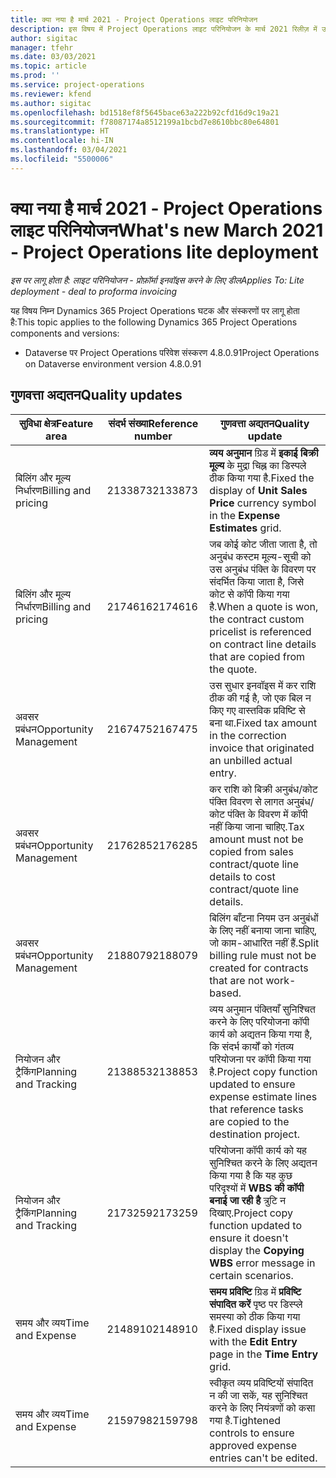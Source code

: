```yaml
---
title: क्या नया है मार्च 2021 - Project Operations लाइट परिनियोजन
description: इस विषय में Project Operations लाइट परिनियोजन के मार्च 2021 रिलीज़ में उपलब्ध गुणवत्ता अद्यतनों के बारे में जानकारी दी गई है.
author: sigitac
manager: tfehr
ms.date: 03/03/2021
ms.topic: article
ms.prod: ''
ms.service: project-operations
ms.reviewer: kfend
ms.author: sigitac
ms.openlocfilehash: bd1518ef8f5645bace63a222b92cfd16d9c19a21
ms.sourcegitcommit: f78087174a8512199a1bcbd7e8610bbc80e64801
ms.translationtype: HT
ms.contentlocale: hi-IN
ms.lasthandoff: 03/04/2021
ms.locfileid: "5500006"
---
```

# <a name="whats-new-march-2021---project-operations-lite-deployment"></a><span data-ttu-id="bc5bf-103">क्या नया है मार्च 2021 - Project Operations लाइट परिनियोजन</span><span class="sxs-lookup"><span data-stu-id="bc5bf-103">What's new March 2021 - Project Operations lite deployment</span></span>

<span data-ttu-id="bc5bf-104">_इस पर लागू होता है: लाइट परिनियोजन - प्रोफ़ॉर्मा इनवॉइस करने के लिए डील_</span><span class="sxs-lookup"><span data-stu-id="bc5bf-104">_Applies To: Lite deployment - deal to proforma invoicing_</span></span>


<span data-ttu-id="bc5bf-105">यह विषय निम्न Dynamics 365 Project Operations घटक और संस्करणों पर लागू होता है:</span><span class="sxs-lookup"><span data-stu-id="bc5bf-105">This topic applies to the following Dynamics 365 Project Operations components and versions:</span></span>

- <span data-ttu-id="bc5bf-106">Dataverse पर Project Operations परिवेश संस्करण 4.8.0.91</span><span class="sxs-lookup"><span data-stu-id="bc5bf-106">Project Operations on Dataverse environment version 4.8.0.91</span></span> 

## <a name="quality-updates"></a><span data-ttu-id="bc5bf-107">गुणवत्ता अद्यतन</span><span class="sxs-lookup"><span data-stu-id="bc5bf-107">Quality updates</span></span>

| <span data-ttu-id="bc5bf-108">**सुविधा क्षेत्र**</span><span class="sxs-lookup"><span data-stu-id="bc5bf-108">**Feature area**</span></span> | <span data-ttu-id="bc5bf-109">**संदर्भ संख्या**</span><span class="sxs-lookup"><span data-stu-id="bc5bf-109">**Reference number**</span></span> | <span data-ttu-id="bc5bf-110">**गुणवत्ता अद्यतन**</span><span class="sxs-lookup"><span data-stu-id="bc5bf-110">**Quality update**</span></span> |
| --- | --- | --- |
| <span data-ttu-id="bc5bf-111">बिलिंग और मूल्य निर्धारण</span><span class="sxs-lookup"><span data-stu-id="bc5bf-111">Billing and pricing</span></span> | <span data-ttu-id="bc5bf-112">2133873</span><span class="sxs-lookup"><span data-stu-id="bc5bf-112">2133873</span></span> | <span data-ttu-id="bc5bf-113">**व्यय अनुमान** ग्रिड में **इकाई बिक्री मूल्य** के मुद्रा चिह्न का डिस्पले ठीक किया गया है.</span><span class="sxs-lookup"><span data-stu-id="bc5bf-113">Fixed the display of **Unit Sales Price** currency symbol in the **Expense Estimates** grid.</span></span> |
| <span data-ttu-id="bc5bf-114">बिलिंग और मूल्य निर्धारण</span><span class="sxs-lookup"><span data-stu-id="bc5bf-114">Billing and pricing</span></span> | <span data-ttu-id="bc5bf-115">2174616</span><span class="sxs-lookup"><span data-stu-id="bc5bf-115">2174616</span></span> | <span data-ttu-id="bc5bf-116">जब कोई कोट जीता जाता है, तो अनुबंध कस्टम मूल्य-सूची को उस अनुबंध पंक्ति के विवरण पर संदर्भित किया जाता है, जिसे कोट से कॉपी किया गया है.</span><span class="sxs-lookup"><span data-stu-id="bc5bf-116">When a quote is won, the contract custom pricelist is referenced on contract line details that are copied from the quote.</span></span> |
| <span data-ttu-id="bc5bf-117">अवसर प्रबंधन</span><span class="sxs-lookup"><span data-stu-id="bc5bf-117">Opportunity Management</span></span> | <span data-ttu-id="bc5bf-118">2167475</span><span class="sxs-lookup"><span data-stu-id="bc5bf-118">2167475</span></span> | <span data-ttu-id="bc5bf-119">उस सुधार इनवॉइस में कर राशि ठीक की गई है, जो एक बिल न किए गए वास्तविक प्रविष्टि से बना था.</span><span class="sxs-lookup"><span data-stu-id="bc5bf-119">Fixed tax amount in the correction invoice that originated an unbilled actual entry.</span></span> |
| <span data-ttu-id="bc5bf-120">अवसर प्रबंधन</span><span class="sxs-lookup"><span data-stu-id="bc5bf-120">Opportunity Management</span></span> | <span data-ttu-id="bc5bf-121">2176285</span><span class="sxs-lookup"><span data-stu-id="bc5bf-121">2176285</span></span> | <span data-ttu-id="bc5bf-122">कर राशि को बिक्री अनुबंध/कोट पंक्ति विवरण से लागत अनुबंध/कोट पंक्ति के विवरण में कॉपी नहीं किया जाना चाहिए.</span><span class="sxs-lookup"><span data-stu-id="bc5bf-122">Tax amount must not be copied from sales contract/quote line details to cost contract/quote line details.</span></span> |
| <span data-ttu-id="bc5bf-123">अवसर प्रबंधन</span><span class="sxs-lookup"><span data-stu-id="bc5bf-123">Opportunity Management</span></span> | <span data-ttu-id="bc5bf-124">2188079</span><span class="sxs-lookup"><span data-stu-id="bc5bf-124">2188079</span></span> | <span data-ttu-id="bc5bf-125">बिलिंग बाँटना नियम उन अनुबंधों के लिए नहीं बनाया जाना चाहिए, जो काम-आधारित नहीं हैं.</span><span class="sxs-lookup"><span data-stu-id="bc5bf-125">Split billing rule must not be created for contracts that are not work-based.</span></span> |
| <span data-ttu-id="bc5bf-126">नियोजन और ट्रैकिंग</span><span class="sxs-lookup"><span data-stu-id="bc5bf-126">Planning and Tracking</span></span> | <span data-ttu-id="bc5bf-127">2138853</span><span class="sxs-lookup"><span data-stu-id="bc5bf-127">2138853</span></span> | <span data-ttu-id="bc5bf-128">व्यय अनुमान पंक्तियाँ सुनिश्चित करने के लिए परियोजना कॉपी कार्य को अद्यतन किया गया है, कि संदर्भ कार्यों को गंतव्य परियोजना पर कॉपी किया गया है.</span><span class="sxs-lookup"><span data-stu-id="bc5bf-128">Project copy function updated to ensure expense estimate lines that reference tasks are copied to the destination project.</span></span> |
| <span data-ttu-id="bc5bf-129">नियोजन और ट्रैकिंग</span><span class="sxs-lookup"><span data-stu-id="bc5bf-129">Planning and Tracking</span></span> | <span data-ttu-id="bc5bf-130">2173259</span><span class="sxs-lookup"><span data-stu-id="bc5bf-130">2173259</span></span> | <span data-ttu-id="bc5bf-131">परियोजना कॉपी कार्य को यह सुनिश्चित करने के लिए अद्यतन किया गया है कि यह कुछ परिदृश्यों में **WBS की कॉपी बनाई जा रही है** त्रुटि न दिखाए.</span><span class="sxs-lookup"><span data-stu-id="bc5bf-131">Project copy function updated to ensure it doesn't display the **Copying WBS** error message in certain scenarios.</span></span> |
| <span data-ttu-id="bc5bf-132">समय और व्यय</span><span class="sxs-lookup"><span data-stu-id="bc5bf-132">Time and Expense</span></span> | <span data-ttu-id="bc5bf-133">2148910</span><span class="sxs-lookup"><span data-stu-id="bc5bf-133">2148910</span></span> | <span data-ttu-id="bc5bf-134">**समय प्रविष्टि** ग्रिड में **प्रविष्टि संपादित करें** पृष्ठ पर डिस्प्ले समस्या को ठीक किया गया है.</span><span class="sxs-lookup"><span data-stu-id="bc5bf-134">Fixed display issue with the **Edit Entry** page in the **Time Entry** grid.</span></span> |
| <span data-ttu-id="bc5bf-135">समय और व्यय</span><span class="sxs-lookup"><span data-stu-id="bc5bf-135">Time and Expense</span></span> | <span data-ttu-id="bc5bf-136">2159798</span><span class="sxs-lookup"><span data-stu-id="bc5bf-136">2159798</span></span> | <span data-ttu-id="bc5bf-137">स्वीकृत व्यय प्रविष्टियों संपादित न की जा सकें, यह सुनिश्चित करने के लिए नियंत्रणों को कसा गया है.</span><span class="sxs-lookup"><span data-stu-id="bc5bf-137">Tightened controls to ensure approved expense entries can't be edited.</span></span> |


